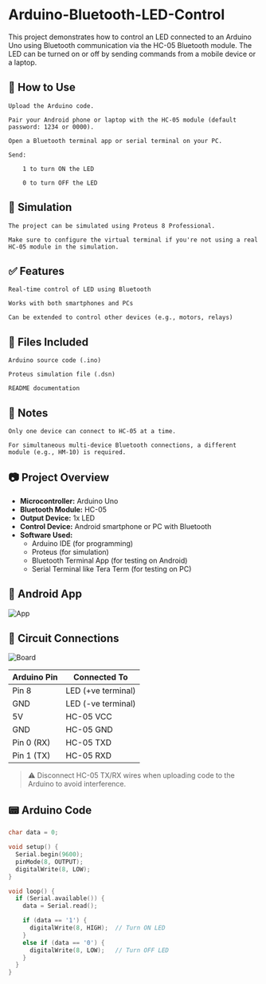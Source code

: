 # Arduino-Bluetooth-LED-Control
This project demonstrates how to control an LED connected to an Arduino Uno using Bluetooth communication via the HC-05 Bluetooth module. The LED can be turned on or off by sending commands from a mobile device or a laptop.

📱 How to Use
-------------------------------------

    Upload the Arduino code.

    Pair your Android phone or laptop with the HC-05 module (default password: 1234 or 0000).

    Open a Bluetooth terminal app or serial terminal on your PC.

    Send:

        1 to turn ON the LED

        0 to turn OFF the LED

🧪 Simulation
-------------------------------------

    The project can be simulated using Proteus 8 Professional.

    Make sure to configure the virtual terminal if you're not using a real HC-05 module in the simulation.

✅ Features
-------------------------------------
    Real-time control of LED using Bluetooth

    Works with both smartphones and PCs

    Can be extended to control other devices (e.g., motors, relays)

📁 Files Included
-------------------------------------
    Arduino source code (.ino)

    Proteus simulation file (.dsn)

    README documentation

📌 Notes
-------------------------------------
    Only one device can connect to HC-05 at a time.

    For simultaneous multi-device Bluetooth connections, a different module (e.g., HM-10) is required.

## 📷 Project Overview

- **Microcontroller:** Arduino Uno
- **Bluetooth Module:** HC-05
- **Output Device:** 1x LED
- **Control Device:** Android smartphone or PC with Bluetooth
- **Software Used:**
  - Arduino IDE (for programming)
  - Proteus (for simulation)
  - Bluetooth Terminal App (for testing on Android)
  - Serial Terminal like Tera Term (for testing on PC)

## 📱 Android App

![App](https://github.com/user-attachments/assets/ab1d4838-75b4-47f4-b1b2-c3efc8f8ab4e)

## 🔌 Circuit Connections

![Board](https://github.com/user-attachments/assets/5a9ce46b-39f1-4563-841f-58b1f309e221)

| Arduino Pin | Connected To      |
|-------------|-------------------|
| Pin 8       | LED (+ve terminal)|
| GND         | LED (-ve terminal)|
| 5V          | HC-05 VCC         |
| GND         | HC-05 GND         |
| Pin 0 (RX)  | HC-05 TXD         |
| Pin 1 (TX)  | HC-05 RXD         |

> ⚠️ Disconnect HC-05 TX/RX wires when uploading code to the Arduino to avoid interference.

## 📟 Arduino Code

```cpp
char data = 0;

void setup() {
  Serial.begin(9600);
  pinMode(8, OUTPUT);
  digitalWrite(8, LOW);
}

void loop() {
  if (Serial.available()) {
    data = Serial.read();

    if (data == '1') {
      digitalWrite(8, HIGH);  // Turn ON LED
    }
    else if (data == '0') {
      digitalWrite(8, LOW);   // Turn OFF LED
    }
  }
}



